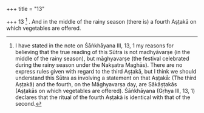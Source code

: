 +++
title = "13"

+++
13 [^10] . And in the middle of the rainy season (there is) a fourth Aṣṭakā on which vegetables are offered.


[^10]:  I have stated in the note on Śāṅkhāyana III, 13, 1 my reasons for believing that the true reading of this Sūtra is not madhyāvarṣe (in the middle of the rainy season), but māghyavarṣe (the festival celebrated during the rainy season under the Nakṣatra Maghās). There are no express rules given with regard to the third Aṣṭakā, but I think we should understand this Sūtra as involving a statement on that Aṣṭakā: (The third Aṣṭakā) and the fourth, on the Māghyavarṣa day, are Sākāṣṭakās (Aṣṭakās on which vegetables are offered). Śāṅkhāyana (Gṛhya III, 13, 1) declares that the ritual of the fourth Aṣṭakā is identical with that of the second.

